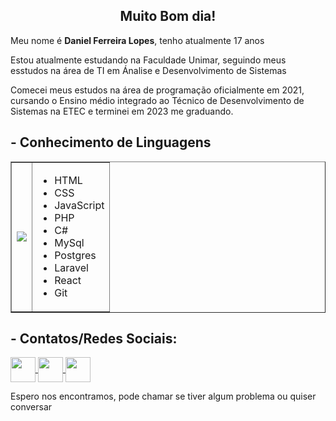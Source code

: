<h2 align="center">Muito Bom dia!</h2>

<p>Meu nome é <b>Daniel Ferreira Lopes</b>, tenho atualmente 17 anos</p>
<p>Estou atualmente estudando na Faculdade Unimar, seguindo meus esstudos na área de TI em Ánalise e Desenvolvimento de Sistemas</p>
<p>Comecei meus estudos na área de programação oficialmente em 2021, cursando o Ensino médio integrado ao Técnico de Desenvolvimento de Sistemas na ETEC e terminei em 2023 me graduando.</p>
<p></p>

<h2> - Conhecimento de Linguagens </h2>
<table border="none" align="center">
<tr>
  <td><img src="https://i.imgur.com/CpombmN.gif" align="center"></td>
  <td>
    <ul>
    <li>HTML</li>
    <li>CSS</li>
    <li>JavaScript</li>
    <li>PHP</li>
    <li>C#</li>
    <li>MySql</li>
    <li>Postgres</li>
    <li>Laravel</li>
    <li>React</li>
    <li>Git</li>
    </ul>
</table>


<h2> - Contatos/Redes Sociais: </h2>

<a href="https://www.linkedin.com/in/daniel-lopes-905a5b248/" target="_blank"> 
  <img src="https://cdn1.iconfinder.com/data/icons/logotypes/32/circle-linkedin-512.png" target="_blank"  align="center" width="40px"> 
</a>

<a href="https://api.whatsapp.com/send?phone=5514991522204&text=Oi%2C%20vi%20seu%20perfil%20no%20github%20e%20gostaria%20de%20conversar%20um%20pouco"> 
  <img src="https://upload.wikimedia.org/wikipedia/commons/thumb/6/6b/WhatsApp.svg/2044px-WhatsApp.svg.png"   align="center" width="40px">
</a>

 <a href="https://www.instagram.com/danielferreira5434/">
    <img src="https://i.imgur.com/JrjiVq0.png" align="center" width="40px">
</a>
<p>
<p>Espero nos encontramos, pode chamar se tiver algum problema ou quiser conversar</p>

<!--
**DanielFerreiraLopes/DanielFerreiraLopes** is a ✨ _special_ ✨ repository because its `README.md` (this file) appears on your GitHub profile.

Here are some ideas to get you started:
-->


